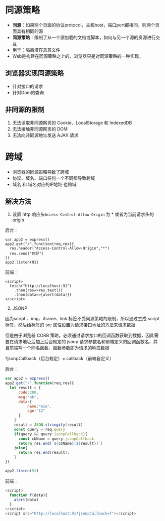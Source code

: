 # 同源策略
- **同源**：如果两个页面的协议protocol，主机host，端口port都相同，则两个页面具有相同的源
- **同源策略**：限制了从一个源加载的文档或脚本，如何与另一个源的资源进行交互
- 用于：隔离潜在恶意文件
- Web是构建在同源策略之上的，浏览器只是对同源策略的一种实现。
## 浏览器实现同源策略
- 针对接口的请求
- 针对Dom的查询

## 非同源的限制
1. 无法读取非同源网页的 Cookie、LocalStorage 和 IndexedDB
2. 无法接触非同源网页的 DOM
3. 无法向非同源地址发送 AJAX 请求

# 跨域
- 浏览器的同源策略导致了跨域
- 协议、域名、端口任何一个不同都导致跨域
- 域名 和 域名对应的IP地址 也跨域

## 解决方法
1.  设置 http 响应头`Access-Control-Allow-Origin` 为 * 或者为当前请求头的 origin 

后台：
```
var app2 = express()
app2.get("/",function(req,res){
  res.header("Access-Control-Allow-Origin","*")
  res.send("你好")
})
app2.listen(91)
```
前端：
```
<script>
  fetch("http://localhost:91")
    .then(res=>res.text())
    .then(data=>{alert(data)})
</script>
```

2. JSONP

因为script 、img、iframe、link 标签不受同源策略的限制，所以通过生成 script 标签，然后给标签的 src 属性设置为请求接口地址的方法来请求数据

但是由于浏览器 CORB 策略，必须通过请求接口的回调函数获取到数据，因此需要在请求地址后加上后台规定的 jsonp 请求参数名和前端定义的回调函数名，并且前端写一个同名函数，函数参数即为请求的响应数据

?jsonpCallback（后台规定）= callback（前端自定义）

后台：
```js
var app2 = express()
app2.get("/",function(req,res){
  let result = {
      code:200,
      msg:"ok",
      data:{
          name:"mie",
          age:"12"
      }
    }
    result = JSON.stringify(result)
    const query = req.query
    if(query && query.jsonpCallback){
      const cbName = query.jsonpCallback
      return res.end(`${cbName}(${result})`)
    }else{
      return res.end(result);
    }
})

app2.listen(91)
```
前端：
```js
<script>
  function f(data){
    alert(data)
  }
</script>
<script src="http://localhost:91?jsonpCallback=f"></script>
```

